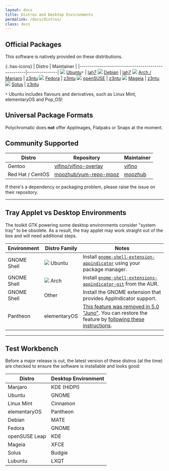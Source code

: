 ```yaml
---
layout: docs
title: Distros and Desktop Environments
permalink: /docs/distros/
class: docs
---
```


## Official Packages

This software is natively provided on these distributions.

{:.has-icons}
| Distro                                            | Maintainer    |
|---------------------------------------------------|---------------|
![](/assets/img/distros/ubuntu.svg) [Ubuntu]`*`     | [lah7]
![](/assets/img/distros/debian.svg) [Debian]        | [lah7]
![](/assets/img/distros/arch.svg) [Arch / Manjaro]  | [z3ntu]
![](/assets/img/distros/fedora.svg) [Fedora]        | [z3ntu]
![](/assets/img/distros/opensuse.svg) [openSUSE]    | [z3ntu]
![](/assets/img/distros/mageia.svg) [Mageia]        | [z3ntu]
![](/assets/img/distros/solus.svg) [Solus]          | [z3ntu]

`*` Ubuntu includes flavours and derivatives, such as Linux Mint, elementaryOS and Pop_OS!

[Ubuntu]: /download/ubuntu/
[Debian]: /download/debian/
[Arch / Manjaro]: /download/arch/
[Fedora]: /download/fedora/
[openSUSE]: /download/opensuse/
[Mageia]: /download/mageia/
[Solus]: /download/solus/

## Universal Package Formats

Polychromatic does **not** offer AppImages, Flatpaks or Snaps at the moment.

## Community Supported

Distro                  | Repository                | Maintainer
------------------------|---------------------------|-----------------------|
Gentoo                  | [vifino/vifino-overlay]   | [vifino]
Red Hat / CentOS        | [moozhub/yum-repo-mooz]   | [moozhub]

If there's a dependency or packaging problem, please raise the issue on their repository.

[OpenRazer]: https://openrazer.github.io
[lah7]: https://github.com/lah7
[z3ntu]: https://github.com/z3ntu
[vifino]: https://github.com/vifno
[moozhub]: https://github.com/moozhub
[vifino/vifino-overlay]: https://github.com/vifino/vifino-overlay/tree/master/app-misc/
[moozhub/yum-repo-mooz]: https://github.com/moozhub/yum-repo-mooz

---

## Tray Applet vs Desktop Environments

The toolkit GTK powering some desktop environments consider "system tray" to
be obsolete. As a result, the tray applet may work straight out of the box and
will need additional steps.

| Environment   | Distro Family | Notes                                           |
| ------------- | ------------- | ----------------------------------------------- |
| GNOME Shell   | ![](/assets/img/distros/ubuntu.svg) Ubuntu   | Install [`gnome-shell-extension-appindicator`](https://packages.ubuntu.com/focal/gnome-shell-extension-appindicator) using your package manager.
| GNOME Shell   | ![](/assets/img/distros/arch.svg) Arch       | Install [`gnome-shell-extensions-appindicator-git`](https://aur.archlinux.org/packages/gnome-shell-extension-appindicator-git/) from the AUR.
| GNOME Shell   | Other         | Install the GNOME extension that provides AppIndicator support.
| Pantheon      | elementaryOS  | [This feature was removed in 5.0 "Juno"](https://www.reddit.com/r/elementaryos/comments/8zdrvz/any_way_to_get_back_indicators_in_juno/). You can restore the feature by [following these instructions](https://www.linuxuprising.com/2018/08/how-to-re-enable-ayatana-appindicators.html).

---

## Test Workbench

Before a major release is out, the latest version of these distros (at the time)
are checked to ensure the software is installable and looks good:

| Distro            | Desktop Environment               |
| ----------------- | --------------------------------- |
| Manjaro           | KDE (HiDPI)
| Ubuntu            | GNOME
| Linux Mint        | Cinnamon
| elementaryOS      | Pantheon
| Debian            | MATE
| Fedora            | GNOME
| openSUSE Leap     | KDE
| Mageia            | XFCE
| Solus             | Budgie
| Lubuntu           | LXQT
